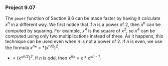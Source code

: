 ### Project 9.07
The `power` function of Section 9.6 can be made faster by having it calculate *x*<sup>*n*</sup> in a different way. We first notice that if *n* is a power of 2, then *x*<sup>*n*</sup> can be computed by squaring. For example, *x*<sup>*4*</sup> is the square of *x*<sup>*2*</sup>, so *x*<sup>*4*</sup> can be computed using only two multiplications instead of three. As it happens, this technique can be used even when *n* is not a power of 2. If *n* is even, we use the formula *x*<sup>*n*</sup>* = *(x<sup>n/2</sup>)<sup>*2*</sup>.

* = \(x*<sup>*n/2*</sup>*\)*<sup>*2*</sup>. If *n* is odd, then *x*<sup>*n*</sup>* = x \* x*<sup>*n - 1*</sup>.
